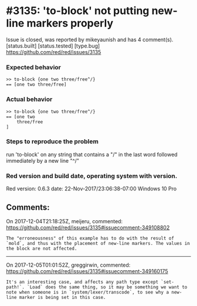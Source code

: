 
#3135: 'to-block' not putting new-line markers properly
================================================================================
Issue is closed, was reported by mikeyaunish and has 4 comment(s).
[status.built] [status.tested] [type.bug]
<https://github.com/red/red/issues/3135>

### Expected behavior
```
>> to-block {one two three/free^/}
== [one two three/free]
```
### Actual behavior
```
>> to-block {one two three/free^/}
== [one two 
    three/free
]
```
### Steps to reproduce the problem
run 'to-block' on any string that contains a "/" in the last word followed immediately by a new line "^/"
### Red version and build date, operating system with version.
Red version: 0.6.3
date: 22-Nov-2017/23:06:38-07:00
Windows 10 Pro



Comments:
--------------------------------------------------------------------------------

On 2017-12-04T21:18:25Z, meijeru, commented:
<https://github.com/red/red/issues/3135#issuecomment-349108802>

    The "erroneousness" of this example has to do with the result of `mold`, and thus with the placement of new-line markers. The values in the block are not affected.

--------------------------------------------------------------------------------

On 2017-12-05T01:01:52Z, greggirwin, commented:
<https://github.com/red/red/issues/3135#issuecomment-349160175>

    It's an interesting case, and affects any path type except `set-path!`. `Load` does the same thing, so it may be something we want to note when someone is in `system/lexer/transcode`, to see why a new-line marker is being set in this case.

